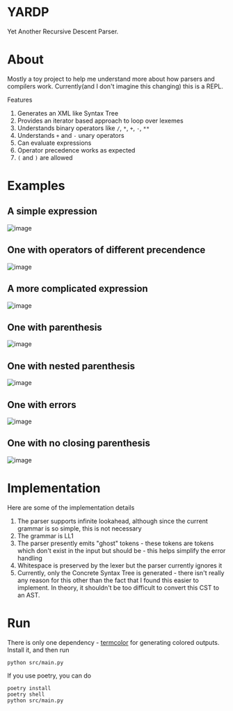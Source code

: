 # YARDP

Yet Another Recursive Descent Parser.

# About

Mostly a toy project to help me understand more about how parsers and compilers work. Currently(and I don't imagine this changing) this is a REPL.

Features

1. Generates an XML like Syntax Tree
2. Provides an iterator based approach to loop over lexemes
3. Understands binary operators like `/`, `*`, `+`, `-`, `**`
4. Understands `+` and `-` unary operators
5. Can evaluate expressions
6. Operator precedence works as expected
7. `(` and `)` are allowed

# Examples

## A simple expression

![image](https://user-images.githubusercontent.com/10794178/161538743-5540994b-b83f-4cdd-9f70-592a4f90fffa.png)

## One with operators of different precendence

![image](https://user-images.githubusercontent.com/10794178/161538856-ca3f4bbb-f271-4036-a688-47e18ad19ce1.png)

## A more complicated expression

![image](https://user-images.githubusercontent.com/10794178/161538949-bbbedcdb-9abb-474e-849c-57d7d44af927.png)

## One with parenthesis

![image](https://user-images.githubusercontent.com/10794178/161539039-80b8074f-bef2-4e8b-be22-98c57500c9c2.png)

## One with nested parenthesis

![image](https://user-images.githubusercontent.com/10794178/161539151-8ee049bb-f550-45a9-bebe-002b052578b1.png)

## One with errors

![image](https://user-images.githubusercontent.com/10794178/161539354-ec3530ee-69bd-4b4e-8769-f52ccf18a29d.png)

## One with no closing parenthesis

![image](https://user-images.githubusercontent.com/10794178/161539425-027ee732-9c03-41ae-840b-f970ecc45056.png)

# Implementation

Here are some of the implementation details

1. The parser supports infinite lookahead, although since the current grammar is so simple, this is not necessary
2. The grammar is LL1
3. The parser presently emits "ghost" tokens - these tokens are tokens which don't exist in the input but should be - this helps simplify the error handling
4. Whitespace is preserved by the lexer but the parser currently ignores it
5. Currently, only the Concrete Syntax Tree is generated - there isn't really any reason for this other than the fact that I found this easier to implement. In theory, it shouldn't be too difficult to convert this CST to an AST.

# Run

There is only one dependency - [termcolor](https://pypi.org/project/termcolor/) for generating colored outputs. Install it, and then run

```
python src/main.py
```

If you use poetry, you can do

```
poetry install
poetry shell
python src/main.py
```
